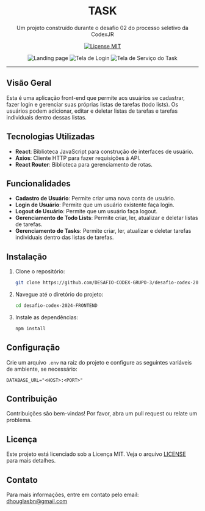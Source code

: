 <h1 align="center">
<br>
TASK
</h1>

<p align="center">Um projeto construído durante o desafio 02 do processo seletivo da CodexJR</p>

<p align="center">
  <a href="https://opensource.org/licenses/MIT">
    <img src="https://img.shields.io/badge/License-MIT-blue.svg" alt="License MIT">
  </a>
</p>

<div align="center">
  <img src="https://i.ibb.co/GJ6zkCj/task1.png" alt="Landing page" >
  <img src="https://i.ibb.co/8dMcBXc/task2.png" alt="Tela de Login" >
  <img src="https://i.ibb.co/y0q7MLS/task3.png" alt="Tela de Serviço do Task" >
</div>

<hr />

## Visão Geral

Esta é uma aplicação front-end que permite aos usuários se cadastrar, fazer login e gerenciar suas próprias listas de tarefas (todo lists). Os usuários podem adicionar, editar e deletar listas de tarefas e tarefas individuais dentro dessas listas.

## Tecnologias Utilizadas

- **React**: Biblioteca JavaScript para construção de interfaces de usuário.
- **Axios**: Cliente HTTP para fazer requisições à API.
- **React Router**: Biblioteca para gerenciamento de rotas.

## Funcionalidades

- **Cadastro de Usuário**: Permite criar uma nova conta de usuário.
- **Login de Usuário**: Permite que um usuário existente faça login.
- **Logout de Usuário**: Permite que um usuário faça logout.
- **Gerenciamento de Todo Lists**: Permite criar, ler, atualizar e deletar listas de tarefas.
- **Gerenciamento de Tasks**: Permite criar, ler, atualizar e deletar tarefas individuais dentro das listas de tarefas.

## Instalação

1. Clone o repositório:
    ```bash
    git clone https://github.com/DESAFIO-CODEX-GRUPO-3/desafio-codex-2024-FRONTEND.git
    ```
2. Navegue até o diretório do projeto:
    ```bash
    cd desafio-codex-2024-FRONTEND
    ```
3. Instale as dependências:
    ```bash
    npm install
    ```

## Configuração

Crie um arquivo `.env` na raiz do projeto e configure as seguintes variáveis de ambiente, se necessário:

```
DATABASE_URL="<HOST>:<PORT>"
```

## Contribuição

Contribuições são bem-vindas! Por favor, abra um pull request ou relate um problema.

## Licença

Este projeto está licenciado sob a Licença MIT. Veja o arquivo [LICENSE](https://opensource.org/licenses/MIT) para mais detalhes.

## Contato

Para mais informações, entre em contato pelo email: [dhouglasbn@gmail.com](mailto:dhouglasbn@gmail.com)
